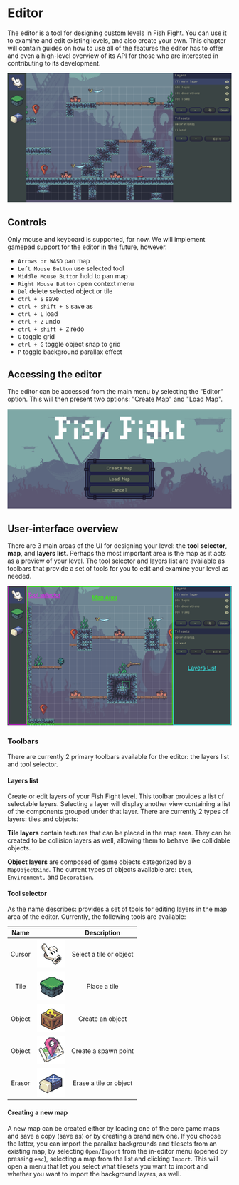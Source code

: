 # Editor

The editor is a tool for designing custom levels in Fish Fight. You can use it to examine and edit
existing levels, and also create your own.
This chapter will contain guides on how to use all of the features the editor has to offer and even a
high-level overview of its API for those who are interested in contributing to its development.

![Screenshot of the Fish Fight editor. The map area and layers toolbar are visible. Default textures for platforms occupy the map area.](./assets/editor.png)

## Controls

Only mouse and keyboard is supported, for now. We will implement gamepad support for the editor in the future, however.

- `Arrows or WASD` pan map
- `Left Mouse Button` use selected tool
- `Middle Mouse Button` hold to pan map
- `Right Mouse Button` open context menu
- `Del` delete selected object or tile
- `ctrl + S` save
- `ctrl + shift + S` save as
- `ctrl + L` load
- `ctrl + Z` undo
- `ctrl + shift + Z` redo
- `G` toggle grid
- `ctrl + G` toggle object snap to grid
- `P` toggle background parallax effect

## Accessing the editor

The editor can be accessed from the main menu by selecting the "Editor" option. This will then present two options: "Create Map" and "Load Map".

![Screenshot of the main menu displaying options for the editor: "create map", "load map", and "quit".](./assets/editor_menu.png)

## User-interface overview

There are 3 main areas of the UI for designing your level: the **tool selector**, **map**, and **layers list**. Perhaps the most important area is the map as it acts as a preview of your level. The tool selector and layers list are available as toolbars that provide a set of tools for you to edit and examine your level as needed.

![Screenshot of editor user interface with each major area highlighted.](./assets/editor_gui_highlights.png)

### Toolbars

There are currently 2 primary toolbars available for the editor: the layers list and tool selector.

#### Layers list

Create or edit layers of your Fish Fight level. This toolbar provides a list of selectable layers. Selecting a layer will display another view containing a list of the components grouped under that layer. There are currently 2 types of layers: tiles and objects:

**Tile layers** contain textures that can be placed in the map area. They can be created to be collision layers as well, allowing them to behave like collidable objects.

**Object layers** are composed of game objects categorized by a `MapObjectKind`. The current types of objects available are: `Item`, `Environment,` and `Decoration`.

#### Tool selector

As the name describes: provides a set of tools for editing layers in the map area of the editor. Currently, the following tools are available:

| Name | | Description |
| :-: | :-: | :-: |
| Cursor | ![cursor](assets/cursor_tool.png) | Select a tile or object |
| Tile | ![tile](assets/tile_tool.png) | Place a tile |
| Object | ![object](assets/object_tool.png) | Create an object |
| Object | ![spawn_point](assets/spawn_point_tool.png) | Create a spawn point |
| Erasor | ![erasor](assets/erasor_tool.png) | Erase a tile or object |

#### Creating a new map

A new map can be created either by loading one of the core game maps and save a copy (save as) or by creating a brand new one.
If you choose the latter, you can import the parallax backgrounds and tilesets from an existing map, by selecting `Open/Import` from the in-editor menu (opened by pressing `esc`), selecting a map from the list and clicking `Import`.
This will open a menu that let you select what tilesets you want to import and whether you want to import the background layers, as well.
